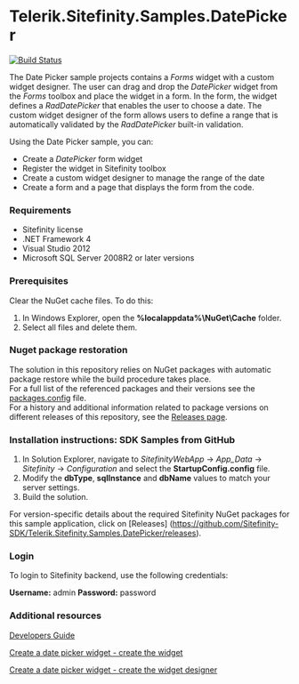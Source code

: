 Telerik.Sitefinity.Samples.DatePicker
=====================================

[![Build Status](http://sdk-jenkins-ci.cloudapp.net/buildStatus/icon?job=Telerik.Sitefinity.Samples.DatePicker.CI)](http://sdk-jenkins-ci.cloudapp.net/job/Telerik.Sitefinity.Samples.DatePicker.CI/)

The Date Picker sample projects contains a _Forms_ widget with a custom widget designer. The user can drag and drop the _DatePicker_ widget from the _Forms_ toolbox and place the widget in a form. In the form, the widget defines a _RadDatePicker_ that enables the user to choose a date. The custom widget designer of the form allows users to define a range that is automatically validated by the _RadDatePicker_ built-in validation. 

Using the Date Picker sample, you can: 

* Create a _DatePicker_ form widget
* Register the widget in Sitefinity toolbox
* Create a custom widget designer to manage the range of the date 
* Create a form and a page that displays the form from the code. 


### Requirements
* Sitefinity license
* .NET Framework 4
* Visual Studio 2012
* Microsoft SQL Server 2008R2 or later versions


### Prerequisites

Clear the NuGet cache files. To do this:

1. In Windows Explorer, open the **%localappdata%\NuGet\Cache** folder.
2. Select all files and delete them.

### Nuget package restoration
The solution in this repository relies on NuGet packages with automatic package restore while the build procedure takes place.   
For a full list of the referenced packages and their versions see the [packages.config](https://github.com/Sitefinity-SDK/Telerik.Sitefinity.Samples.DatePicker/blob/master/SitefinityWebApp/packages.config) file.    
For a history and additional information related to package versions on different releases of this repository, see the [Releases page](https://github.com/Sitefinity-SDK/Telerik.Sitefinity.Samples.DatePicker/releases).    


### Installation instructions: SDK Samples from GitHub

1. In Solution Explorer, navigate to _SitefinityWebApp_ -> *App_Data* -> _Sitefinity_ -> _Configuration_ and select the **StartupConfig.config** file. 
2. Modify the **dbType**, **sqlInstance** and **dbName** values to match your server settings.
3. Build the solution.

For version-specific details about the required Sitefinity NuGet packages for this sample application, click on [Releases]
 (https://github.com/Sitefinity-SDK/Telerik.Sitefinity.Samples.DatePicker/releases).

### Login

To login to Sitefinity backend, use the following credentials: 

**Username:** admin
**Password:** password

### Additional resources

[Developers Guide](http://www.sitefinity.com/documentation/documentationarticles/developers-guide)

[Create a date picker widget - create the widget](http://www.sitefinity.com/documentation/documentationarticles/developers-guide/how-to/how-to-create-a-date-picker-control/creating-the-control)

[Create a date picker widget - create the widget designer](http://www.sitefinity.com/documentation/documentationarticles/developers-guide/how-to/how-to-create-a-date-picker-control/creating-the-control-designer)